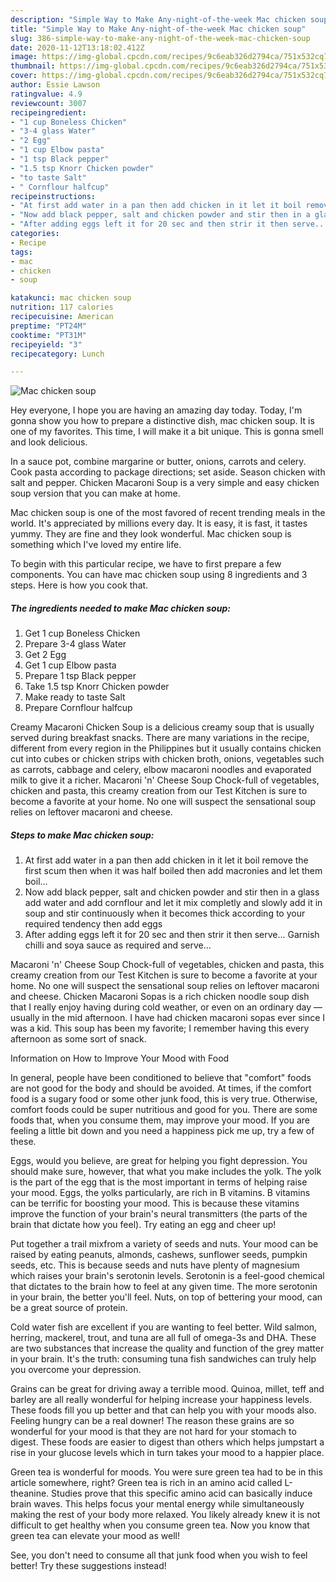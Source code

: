 ```yaml
---
description: "Simple Way to Make Any-night-of-the-week Mac chicken soup"
title: "Simple Way to Make Any-night-of-the-week Mac chicken soup"
slug: 386-simple-way-to-make-any-night-of-the-week-mac-chicken-soup
date: 2020-11-12T13:18:02.412Z
image: https://img-global.cpcdn.com/recipes/9c6eab326d2794ca/751x532cq70/mac-chicken-soup-recipe-main-photo.jpg
thumbnail: https://img-global.cpcdn.com/recipes/9c6eab326d2794ca/751x532cq70/mac-chicken-soup-recipe-main-photo.jpg
cover: https://img-global.cpcdn.com/recipes/9c6eab326d2794ca/751x532cq70/mac-chicken-soup-recipe-main-photo.jpg
author: Essie Lawson
ratingvalue: 4.9
reviewcount: 3007
recipeingredient:
- "1 cup Boneless Chicken"
- "3-4 glass Water"
- "2 Egg"
- "1 cup Elbow pasta"
- "1 tsp Black pepper"
- "1.5 tsp Knorr Chicken powder"
- "to taste Salt"
- " Cornflour halfcup"
recipeinstructions:
- "At first add water in a pan then add chicken in it let it boil remove the first scum then when it was half boiled then add macronies and let them boil..."
- "Now add black pepper, salt and chicken powder and stir then in a glass add water and add cornflour and let it mix completly and slowly add it in soup and stir continuously when it becomes thick according to your required tendency then add eggs"
- "After adding eggs left it for 20 sec and then strir it then serve... Garnish chilli and soya sauce as required and serve..."
categories:
- Recipe
tags:
- mac
- chicken
- soup

katakunci: mac chicken soup 
nutrition: 117 calories
recipecuisine: American
preptime: "PT24M"
cooktime: "PT31M"
recipeyield: "3"
recipecategory: Lunch

---
```



![Mac chicken soup](https://img-global.cpcdn.com/recipes/9c6eab326d2794ca/751x532cq70/mac-chicken-soup-recipe-main-photo.jpg)

Hey everyone, I hope you are having an amazing day today. Today, I'm gonna show you how to prepare a distinctive dish, mac chicken soup. It is one of my favorites. This time, I will make it a bit unique. This is gonna smell and look delicious.

In a sauce pot, combine margarine or butter, onions, carrots and celery. Cook pasta according to package directions; set aside. Season chicken with salt and pepper. Chicken Macaroni Soup is a very simple and easy chicken soup version that you can make at home.

Mac chicken soup is one of the most favored of recent trending meals in the world. It's appreciated by millions every day. It is easy, it is fast, it tastes yummy. They are fine and they look wonderful. Mac chicken soup is something which I've loved my entire life.


To begin with this particular recipe, we have to first prepare a few components. You can have mac chicken soup using 8 ingredients and 3 steps. Here is how you cook that.

<!--inarticleads1-->

##### The ingredients needed to make Mac chicken soup:

1. Get 1 cup Boneless Chicken
1. Prepare 3-4 glass Water
1. Get 2 Egg
1. Get 1 cup Elbow pasta
1. Prepare 1 tsp Black pepper
1. Take 1.5 tsp Knorr Chicken powder
1. Make ready to taste Salt
1. Prepare  Cornflour halfcup


Creamy Macaroni Chicken Soup is a delicious creamy soup that is usually served during breakfast snacks. There are many variations in the recipe, different from every region in the Philippines but it usually contains chicken cut into cubes or chicken strips with chicken broth, onions, vegetables such as carrots, cabbage and celery, elbow macaroni noodles and evaporated milk to give it a richer. Macaroni &#39;n&#39; Cheese Soup Chock-full of vegetables, chicken and pasta, this creamy creation from our Test Kitchen is sure to become a favorite at your home. No one will suspect the sensational soup relies on leftover macaroni and cheese. 

<!--inarticleads2-->

##### Steps to make Mac chicken soup:

1. At first add water in a pan then add chicken in it let it boil remove the first scum then when it was half boiled then add macronies and let them boil...
1. Now add black pepper, salt and chicken powder and stir then in a glass add water and add cornflour and let it mix completly and slowly add it in soup and stir continuously when it becomes thick according to your required tendency then add eggs
1. After adding eggs left it for 20 sec and then strir it then serve... Garnish chilli and soya sauce as required and serve...


Macaroni &#39;n&#39; Cheese Soup Chock-full of vegetables, chicken and pasta, this creamy creation from our Test Kitchen is sure to become a favorite at your home. No one will suspect the sensational soup relies on leftover macaroni and cheese. Chicken Macaroni Sopas is a rich chicken noodle soup dish that I really enjoy having during cold weather, or even on an ordinary day — usually in the mid afternoon. I have had chicken macaroni sopas ever since I was a kid. This soup has been my favorite; I remember having this every afternoon as some sort of snack. 

Information on How to Improve Your Mood with Food


In general, people have been conditioned to believe that "comfort" foods are not good for the body and should be avoided. At times, if the comfort food is a sugary food or some other junk food, this is very true. Otherwise, comfort foods could be super nutritious and good for you. There are some foods that, when you consume them, may improve your mood. If you are feeling a little bit down and you need a happiness pick me up, try a few of these.

Eggs, would you believe, are great for helping you fight depression. You should make sure, however, that what you make includes the yolk. The yolk is the part of the egg that is the most important in terms of helping raise your mood. Eggs, the yolks particularly, are rich in B vitamins. B vitamins can be terrific for boosting your mood. This is because these vitamins improve the function of your brain's neural transmitters (the parts of the brain that dictate how you feel). Try eating an egg and cheer up!

Put together a trail mixfrom a variety of seeds and nuts. Your mood can be raised by eating peanuts, almonds, cashews, sunflower seeds, pumpkin seeds, etc. This is because seeds and nuts have plenty of magnesium which raises your brain's serotonin levels. Serotonin is a feel-good chemical that dictates to the brain how to feel at any given time. The more serotonin in your brain, the better you'll feel. Nuts, on top of bettering your mood, can be a great source of protein.

Cold water fish are excellent if you are wanting to feel better. Wild salmon, herring, mackerel, trout, and tuna are all full of omega-3s and DHA. These are two substances that increase the quality and function of the grey matter in your brain. It's the truth: consuming tuna fish sandwiches can truly help you overcome your depression. 

Grains can be great for driving away a terrible mood. Quinoa, millet, teff and barley are all really wonderful for helping increase your happiness levels. These foods fill you up better and that can help you with your moods also. Feeling hungry can be a real downer! The reason these grains are so wonderful for your mood is that they are not hard for your stomach to digest. These foods are easier to digest than others which helps jumpstart a rise in your glucose levels which in turn takes your mood to a happier place.

Green tea is wonderful for moods. You were sure green tea had to be in this article somewhere, right? Green tea is rich in an amino acid called L-theanine. Studies prove that this specific amino acid can basically induce brain waves. This helps focus your mental energy while simultaneously making the rest of your body more relaxed. You likely already knew it is not difficult to get healthy when you consume green tea. Now you know that green tea can elevate your mood as well!

See, you don't need to consume all that junk food when you wish to feel better! Try  these suggestions  instead!

